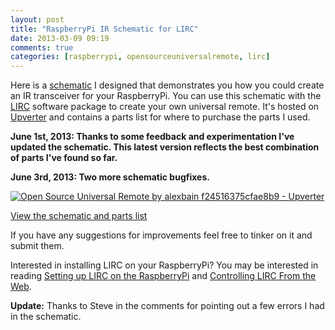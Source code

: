 ```yaml
---
layout: post
title: "RaspberryPi IR Schematic for LIRC"
date: 2013-03-09 09:19
comments: true
categories: [raspberrypi, opensourceuniversalremote, lirc]
---
```


Here is a [schematic](http://upverter.com/alexbain/f24516375cfae8b9/Open-Source-Universal-Remote/) I designed that demonstrates you how you could create an IR transceiver for your RaspberryPi. You can use this schematic with the [LIRC](http://lirc.org) software package to create your own universal remote. It's hosted on [Upverter](http://upverter.com) and contains a parts list for where to purchase the parts I used.

**June 1st, 2013: Thanks to some feedback and experimentation I've updated the schematic. This latest version reflects the best combination of parts I've found so far.**

**June 3rd, 2013: Two more schematic bugfixes.**

[![Open Source Universal Remote by alexbain f24516375cfae8b9 - Upverter](http://upverter.com/alexbain/f24516375cfae8b9/Open-Source-Universal-Remote/embed_img/13702922880000/)](http://upverter.com/alexbain/f24516375cfae8b9/Open-Source-Universal-Remote/#/)

<a href="http://upverter.com/alexbain/f24516375cfae8b9/Open-Source-Universal-Remote/#">View the schematic and parts list</a>

If you have any suggestions for improvements feel free to tinker on it and submit them.

Interested in installing LIRC on your RaspberryPi? You may be interested in reading [Setting up LIRC on the RaspberryPi](/blog/2013/01/06/setting-up-lirc-on-the-raspberrypi/) and [Controlling LIRC From the Web](/blog/2013/02/23/controlling-lirc-from-the-web/).


**Update:** Thanks to Steve in the comments for pointing out a few errors I had in the schematic.

